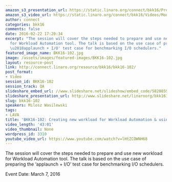 ```yaml
---
amazon_s3_presentation_url: https://static.linaro.org/connect/bkk16/Presentations/Monday/BKK16-102.pdf
amazon_s3_video_url: https://static.linaro.org/connect/bkk16/Videos/Monday/BKK16-102%20Creating%20new%20workload%20for%20Workload%20Automation%20%26%20using%20WA%20with%20LAVA.mp4
author: connect
categories: bkk16
comments: false
date: 2016-02-22 17:20:34
excerpt: "The session will cover the steps needed to prepare and use new workload
  for Workload Automation tool. The talk is based on the use case of preparing the
  \u2018applaunch + I/O' test case for benchmarking I/O schedulers."
featured_image_name: BKK16-102.jpg
image: /assets/images/featured-images/BKK16-102.jpg
layout: resource-post
link: http://connect.linaro.org/resource/bkk16/bkk16-102/
post_format:
- Video
session_id: BKK16-102
session_track: QA
slideshare_embed_url: //www.slideshare.net/slideshow/embed_code/58208591
slideshare_presentation_url: http://www.slideshare.net/linaroorg/bkk16102-creating-new-workload-for-workload-automation-using-wa-with-lava
slug: bkk16-102
speakers: Milosz Wasilewski
tags:
- LAVA
title: 'BKK16-102: Creating new workload for Workload Automation & using WA with LAVA'
video_length: '43:01'
video_thumbnail: None
wordpress_id: 3310
youtube_video_url: https://www.youtube.com/watch?v=lHtZCOWNH68
---
```


The session will cover the steps needed to prepare and use new workload for Workload Automation tool. The talk is based on the use case of preparing the ‘applaunch + I/O’ test case for benchmarking I/O schedulers.

Event Date: March 7, 2016
